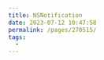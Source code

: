 ```yaml
---
title: NSNotification
date: 2023-07-12 10:47:58
permalink: /pages/270515/
tags:
  - 
---
```

<iframe sandbox scrolling="no" frameborder="0"       
height="6120px" 
width="885px"
:src="$withBase('/images/iOSHtml/15.NSNotification.html')" > </iframe> 
<div>The content of mind map is Created by <a href="https://xmind.cn" target="_blank" title="edrawsoft">XMind</a> && <a href="https://www.edrawsoft.com/" target="_blank" title="edrawsoft">MindMaster</a> software</div>
